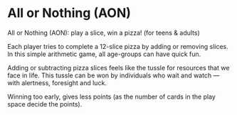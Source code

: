 # All or Nothing (AON)
All or Nothing (AON): play a slice, win a pizza! (for teens &amp; adults)

Each player tries to complete a 12-slice pizza by adding or removing slices. In this simple arithmetic game, all age-groups can have quick fun. 

Adding or subtracting pizza slices feels like the tussle for resources that we face in life. This tussle can be won by individuals who wait and watch — with alertness, foresight and luck. 

Winning too early, gives less points (as the number of cards in the play space decide the points).
